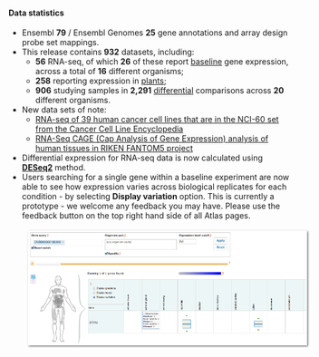 #### Data statistics

- Ensembl **79** / Ensembl Genomes **25** gene annotations and array design probe set mappings.
- This release contains **932** datasets, including:
    - **56** RNA-seq, of which **26** of these report [baseline](https://www.ebi.ac.uk/gxa/baseline/experiments) gene expression, across a total of **16** different organisms;
    - **258** reporting expression in [plants](https://www.ebi.ac.uk/gxa/plant/experiments);
    - **906** studying samples in **2,291** [differential](https://www.ebi.ac.uk/gxa/help/index.html#differential-expression) comparisons across **20** different organisms.
- New data sets of note:
    - [RNA-seq of 39 human cancer cell lines that are in the NCI-60 set from the Cancer Cell Line Encyclopedia](https://www.ebi.ac.uk/gxa/experiments/E-MTAB-2980)
    - [RNA-Seq CAGE (Cap Analysis of Gene Expression) analysis of human tissues in RIKEN FANTOM5 project](https://www.ebi.ac.uk/gxa/experiments/E-MTAB-3358)
- Differential expression for RNA-seq data is now calculated using [**DESeq2**](http://www.bioconductor.org/packages/release/bioc/html/DESeq2.html) method.
- Users searching for a single gene within a baseline experiment are now able to see how expression varies across biological replicates for each condition - by selecting **Display variation** option. This is currently a prototype - we welcome any feedback you may have. Please use the feedback button on the top right hand side of all Atlas pages.

<img src="assets/img/baseline-boxplots.png" style=" margin-left: 30px;" />
